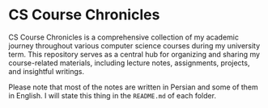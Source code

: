 # CS Course Chronicles

CS Course Chronicles is a comprehensive collection of my academic journey throughout various computer science courses during my university term. This repository serves as a central hub for organizing and sharing my course-related materials, including lecture notes, assignments, projects, and insightful writings.

Please note that most of the notes are written in Persian and some of them in English. I will state this thing in the `README.md` of each folder.
